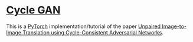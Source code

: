# [Cycle GAN](https://nn.labml.ai/gan/cycle_gan/index.html)

This is a [PyTorch](https://pytorch.org) implementation/tutorial of the paper
[Unpaired Image-to-Image Translation using Cycle-Consistent Adversarial Networks](https://papers.labml.ai/paper/1703.10593).
